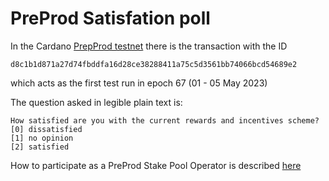 # PreProd Satisfation poll

In the Cardano [PrepProd testnet](https://book.world.dev.cardano.org/environments.html#pre-production-testnet) there is the transaction with the ID

```d8c1b1d871a27d74fbddfa16d28ce38288411a75c5d3561bb74066bcd54689e2``` 

which acts as the first test run in epoch 67 (01 - 05 May 2023)

The question asked in legible plain text is:

```
How satisfied are you with the current rewards and incentives scheme?
[0] dissatisfied
[1] no opinion
[2] satisfied
```

How to participate as a PreProd Stake Pool Operator is described [here](../../../readme.md)